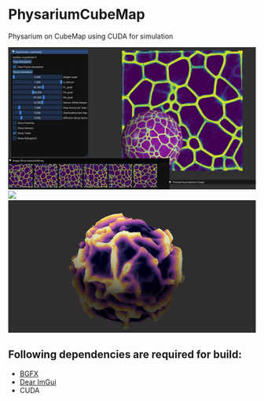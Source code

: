 # PhysariumCubeMap
Physarium on CubeMap using CUDA for simulation

<img src="./physarum01.jpg">
<img src="./physarium01.gif">
<img src="./physarium02.gif">

Following dependencies are required for build:
-----
* [BGFX](https://github.com/bkaradzic/bgfx)
* [Dear ImGui](https://github.com/ocornut/imgui)
* CUDA
